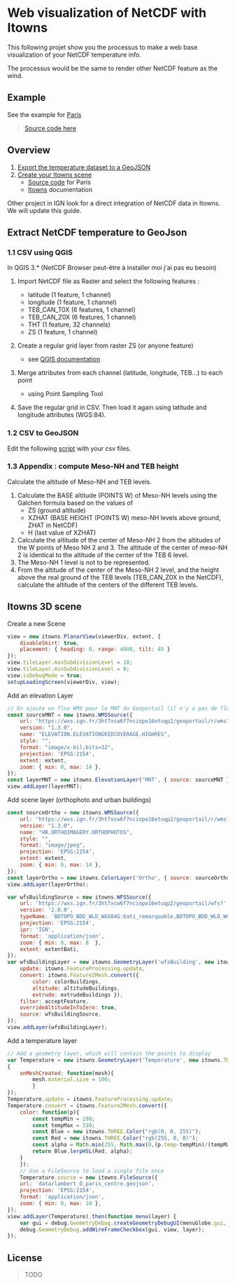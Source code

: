 # Web visualization of NetCDF with Itowns

This following projet show you the processus to make a web base visualization of your NetCDF temperature info.

The processus would be the same to render other NetCDF feature as the wind.

## Example

See the example for [Paris](https://cboucheign.github.io/netcdf-itowns/)

> [Source code here](index.html)

## Overview

1. [Export the temperature dataset to a GeoJSON](#extract)
2. [Create your Itowns scene](#itowns)
    * [Source code](index.html) for Paris
    * [Itowns](http://www.itowns-project.org/itowns/docs/#tutorials/Create-a-simple-globe) documentation

Other project in IGN look for a direct integration of NetCDF data in Itowns. We will update this guide.

<a id="extract"></a>

## Extract NetCDF temperature to GeoJson

### 1.1 CSV using QGIS

In QGIS 3.* (NetCDF Browser peut-être à installer moi j'ai pas eu besoin)

1. Import NetCDF file as Raster and select the following features :
   * latitude (1 feature, 1 channel)
   * longitude (1 feature, 1 channel)
   * TEB_CAN_T0X (6 features, 1 channel)
   * TEB_CAN_Z0X (6 features, 1 channel)
   * THT (1 feature, 32 channels)
   * ZS (1 feature, 1 channel)

2. Create a regular grid layer from raster ZS (or anyone feature)
   * see [QGIS documentation](https://docs.qgis.org/3.16/en/docs/user_manual/processing_algs/qgis/vectorcreation.html#raster-pixels-to-points)

3. Merge attributes from each channel (latitude, longitude, TEB...) to each point
   * using Point Sampling Tool

4. Save the regular grid in CSV. Then load it again using latitude and longitude attributes (WGS:84).

### 1.2 CSV to GeoJSON

Edit the following [script](../data/csv2geoJson.py) with your csv files.

### 1.3 Appendix : compute Meso-NH and TEB height

Calculate the altitude of Meso-NH and TEB levels.

1. Calculate the BASE altitude (POINTS W) of Meso-NH levels using the Galchen formula based on the values of
    * ZS (ground altitude)
    * XZHAT (BASE HEIGHT (POINTS W) meso-NH levels above ground, ZHAT in NetCDF)
    * H (last value of XZHAT)
2. Calculate the altitude of the center of Meso-NH 2 from the altitudes of the W points of Meso NH 2 and 3. The  altitude of the center of meso-NH 2 is identical to the altitude of the center of the TEB 6 level.
3. The Meso-NH 1 level is not to be represented.
4. From the altitude of the center of the Meso-NH 2 level, and the height above the real ground of the TEB levels (TEB_CAN_Z0X in the NetCDF), calculate the altitude of the centers of the different TEB levels.

<a id="itowns"></a>

## Itowns 3D scene

Create a new Scene 

```js
view = new itowns.PlanarView(viewerDiv, extent, {
    disableSkirt: true,
    placement: { heading: 0, range: 4000, tilt: 45 }
});
view.tileLayer.maxSubdivisionLevel = 18;
view.tileLayer.minSubdivisionLevel = 0;
view.isDebugMode = true;
setupLoadingScreen(viewerDiv, view);
```

Add an elevation Layer

```js
// On ajoute un flux WMS pour le MNT du Geoportail (il n'y a pas de flux MNT en WMTS dispo)
const sourceMNT = new itowns.WMSSource({
    url: "https://wxs.ign.fr/3ht7xcw6f7nciopo16etuqp2/geoportail/r/wms",
    version: "1.3.0",
    name: "ELEVATION.ELEVATIONGRIDCOVERAGE.HIGHRES",
    style: "",
    format: "image/x-bil;bits=32",
    projection: 'EPSG:2154',
    extent: extent,
    zoom: { min: 0, max: 14 },
});
const layerMNT = new itowns.ElevationLayer('MNT', { source: sourceMNT });
view.addLayer(layerMNT);
```

Add scene layer (orthophoto and urban buildings)


```js
const sourceOrtho = new itowns.WMSSource({
    url: "https://wxs.ign.fr/3ht7xcw6f7nciopo16etuqp2/geoportail/r/wms",
    version: "1.3.0",
    name: "HR.ORTHOIMAGERY.ORTHOPHOTOS",
    style: "",
    format: "image/jpeg",
    projection: 'EPSG:2154',
    extent: extent,
    zoom: { min: 0, max: 14 },
});
const layerOrtho = new itowns.ColorLayer('Ortho', { source: sourceOrtho });
view.addLayer(layerOrtho);

var wfsBuildingSource = new itowns.WFSSource({
    url: 'https://wxs.ign.fr/3ht7xcw6f7nciopo16etuqp2/geoportail/wfs?',
    version: '2.0.0',
    typeName: 'BDTOPO_BDD_WLD_WGS84G:bati_remarquable,BDTOPO_BDD_WLD_WGS84G:bati_indifferencie,BDTOPO_BDD_WLD_WGS84G:bati_industriel',
    projection: 'EPSG:2154',
    ipr: 'IGN',
    format: 'application/json',
    zoom: { min: 8, max: 8  },
    extent: extentBati,
});
var wfsBuildingLayer = new itowns.GeometryLayer('wfsBuilding', new itowns.THREE.Group(), {
    update: itowns.FeatureProcessing.update,
    convert: itowns.Feature2Mesh.convert({
        color: colorBuildings,
        altitude: altitudeBuildings,
        extrude: extrudeBuildings }),
    filter: acceptFeature,
    overrideAltitudeInToZero: true,
    source: wfsBuildingSource,
});
view.addLayer(wfsBuildingLayer);
```

Add a temperature layer

```js
// Add a geometry layer, which will contain the points to display
var Temperature = new itowns.GeometryLayer('Temperature', new itowns.THREE.Group(), 
{
    onMeshCreated: function(mesh){
        mesh.material.size = 100;
        }
});
Temperature.update = itowns.FeatureProcessing.update;
Temperature.convert = itowns.Feature2Mesh.convert({
    color: function(p){
        const tempMin = 290;
        const tempMax = 330;
        const Blue = new itowns.THREE.Color("rgb(0, 0, 255)");
        const Red = new itowns.THREE.Color("rgb(255, 0, 0)");
        const alpha = Math.min(255, Math.max(0,(p.temp-tempMin)/(tempMax-tempMin)));
        return Blue.lerpHSL(Red, alpha);
    }
    });
    // Use a FileSource to load a single file once
    Temperature.source = new itowns.FileSource({
    url: 'data/lambert_O_paris_centre.geojson',
    projection: 'EPSG:2154',
    format: 'application/json',
    zoom: { min: 0, max: 10 },
});
view.addLayer(Temperature).then(function menu(layer) {
    var gui = debug.GeometryDebug.createGeometryDebugUI(menuGlobe.gui, view, layer);
    debug.GeometryDebug.addWireFrameCheckbox(gui, view, layer);
});
```

## License

> TODO

